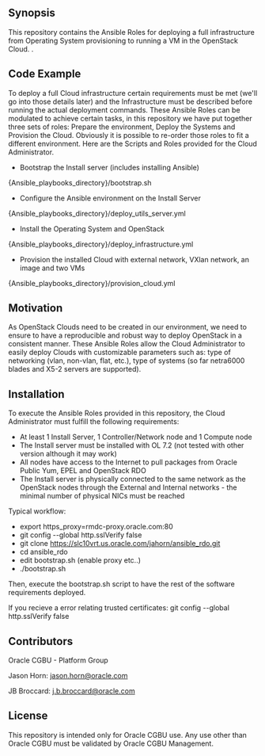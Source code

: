 ## Synopsis

This repository contains the Ansible Roles for deploying a full infrastructure from Operating System provisioning to running a VM in the OpenStack Cloud.
.

## Code Example

To deploy a full Cloud infrastructure certain requirements must be met (we'll go into those details later) and the Infrastructure must be described before running the actual deployment commands. These Ansible Roles can be modulated to achieve certain tasks, in this repository we have put together three sets of roles: Prepare the environment, Deploy the Systems and Provision the Cloud. Obviously it is possible to re-order those roles to fit a different environment.
Here are the Scripts and Roles provided for the Cloud Administrator.

-	Bootstrap the Install server (includes installing Ansible)

{Ansible_playbooks_directory}/bootstrap.sh

-	Configure the Ansible environment on the Install Server

{Ansible_playbooks_directory}/deploy_utils_server.yml

-	Install the Operating System and OpenStack

{Ansible_playbooks_directory}/deploy_infrastructure.yml

-	Provision the installed Cloud with external network, VXlan network, an image and two VMs

{Ansible_playbooks_directory}/provision_cloud.yml

## Motivation

As OpenStack Clouds need to be created in our environment, we need to ensure to have a reproducible and robust way to deploy OpenStack in a consistent manner. These Ansible Roles allow the Cloud Administrator to easily deploy Clouds with customizable parameters such as: type of networking (vlan, non-vlan, flat, etc.), type of systems (so far netra6000 blades and X5-2 servers are supported).

## Installation

To execute the Ansible Roles provided in this repository, the Cloud Administrator must fulfill the following requirements:
-	At least 1 Install Server, 1 Controller/Network node and 1 Compute node
-	The Install server must be installed with OL 7.2 (not tested with other version although it may work)
-	All nodes have access to the Internet to pull packages from Oracle Public Yum, EPEL and OpenStack RDO
-	The Install server is physically connected to the same network as the OpenStack nodes through the External and Internal networks - the minimal number of physical NICs must be reached

Typical workflow:
- export https_proxy=rmdc-proxy.oracle.com:80
- git config --global http.sslVerify false
- git clone https://slc10vrt.us.oracle.com/jahorn/ansible_rdo.git
- cd ansible_rdo
- edit bootstrap.sh (enable proxy etc..)
- ./bootstrap.sh

Then, execute the bootstrap.sh script to have the rest of the software requirements deployed.

If you recieve a error relating trusted certificates:
  git config --global  http.sslVerify false
## Contributors

Oracle CGBU - Platform Group

Jason Horn: jason.horn@oracle.com

JB Broccard: j.b.broccard@oracle.com

## License

This repository is intended only for Oracle CGBU use. Any use other than Oracle CGBU must be validated by Oracle CGBU Management.

